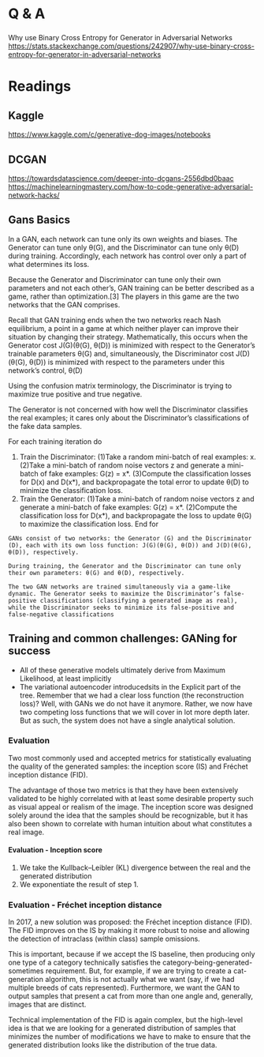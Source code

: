 



# Q & A

###
Why use Binary Cross Entropy for Generator in Adversarial Networks
https://stats.stackexchange.com/questions/242907/why-use-binary-cross-entropy-for-generator-in-adversarial-networks


# Readings
## Kaggle
https://www.kaggle.com/c/generative-dog-images/notebooks

## DCGAN
https://towardsdatascience.com/deeper-into-dcgans-2556dbd0baac
https://machinelearningmastery.com/how-to-code-generative-adversarial-network-hacks/


## Gans Basics
In a GAN, each network can tune only its own weights and biases. The Generator can tune only θ(G), and the Discriminator can tune only θ(D) during training. Accordingly, each network has control over only a part of what determines its loss.

Because the Generator and Discriminator can tune only their own parameters and not each other’s, GAN training can be better described as a game, rather than optimization.[3] The players in this game are the two networks that the GAN comprises.

Recall that GAN training ends when the two networks reach Nash equilibrium, a point in a game at which neither player can improve their situation by changing their strategy. Mathematically, this occurs when the Generator cost J(G)(θ(G), θ(D)) is minimized with respect to the Generator’s trainable parameters θ(G) and, simultaneously, the Discriminator cost J(D)(θ(G), θ(D)) is minimized with respect to the parameters under this network’s control, θ(D)

Using the confusion matrix terminology, the Discriminator is trying to maximize true positive and true negative.

The Generator is not concerned with how well the Discriminator classifies the real examples; it cares only about the Discriminator’s classifications of the fake data samples.

For each training iteration do
  1. Train the Discriminator:
     (1)Take a random mini-batch of real examples: x.
     (2)Take a mini-batch of random noise vectors z and generate a mini-batch of fake examples: G(z) = x*.
     (3)Compute the classification losses for D(x) and D(x*), and backpropagate the total error to update θ(D) to minimize the classification loss.
  2. Train the Generator:
    (1)Take a mini-batch of random noise vectors z and generate a mini-batch of fake examples: G(z) = x*.
    (2)Compute the classification loss for D(x*), and backpropagate the loss to update θ(G) to maximize the classification loss.
End for

```
GANs consist of two networks: the Generator (G) and the Discriminator (D), each with its own loss function: J(G)(θ(G), θ(D)) and J(D)(θ(G), θ(D)), respectively.

During training, the Generator and the Discriminator can tune only their own parameters: θ(G) and θ(D), respectively.

The two GAN networks are trained simultaneously via a game-like dynamic. The Generator seeks to maximize the Discriminator’s false-positive classifications (classifying a generated image as real), while the Discriminator seeks to minimize its false-positive and false-negative classifications
```

## Training and common challenges: GANing for success

- All of these generative models ultimately derive from Maximum Likelihood, at least implicitly
- The variational autoencoder introducedsits in the Explicit part of the tree. Remember that we had a clear loss function (the reconstruction loss)? Well, with GANs we do not have it anymore. Rather, we now have two competing loss functions that we will cover in lot more depth later. But as such, the system does not have a single analytical solution.

### Evaluation
Two most commonly used and accepted metrics for statistically evaluating the quality of the generated samples: the inception score (IS) and Fréchet inception distance (FID).

The advantage of those two metrics is that they have been extensively validated to be highly correlated with at least some desirable property such as visual appeal or realism of the image. The inception score was designed solely around the idea that the samples should be recognizable, but it has also been shown to correlate with human intuition about what constitutes a real image.

#### Evaluation - Inception score
1. We take the Kullback–Leibler (KL) divergence between the real and the generated distribution
2. We exponentiate the result of step 1.

### Evaluation - Fréchet inception distance
In 2017, a new solution was proposed: the Fréchet inception distance (FID). The FID improves on the IS by making it more robust to noise and allowing the detection of intraclass (within class) sample omissions.

This is important, because if we accept the IS baseline, then producing only one type of a category technically satisfies the category-being-generated-sometimes requirement. But, for example, if we are trying to create a cat-generation algorithm, this is not actually what we want (say, if we had multiple breeds of cats represented). Furthermore, we want the GAN to output samples that present a cat from more than one angle and, generally, images that are distinct.

Technical implementation of the FID is again complex, but the high-level idea is that we are looking for a generated distribution of samples that minimizes the number of modifications we have to make to ensure that the generated distribution looks like the distribution of the true data.




